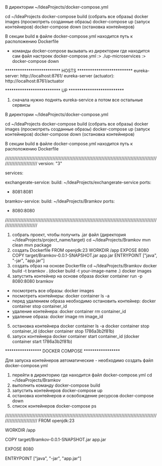 
В директории ~/IdeaProjects/docker-compose.yml 
 
cd ~/IdeaProjects
docker-compose build (собрать все образы)
docker images (просмотреть созданные образы)
docker-compose up (запуск контейнеров)
docker-compose down (остановка контейнеров)

В секции build в файле docker-compose.yml находится путь к расположению Dockerfile

- команды docker-compose вызывать из директории где находится сам файл настроек docker-compose.yml
:> ./up-microservices
:> docker-compose down

************************** HOSTS **************************
eureka-server: http://localhost:8761/
eureka-server (actuator): http://localhost:8761/actuator

************************** UP **************************
1. сначала нужно поднять eureka-service а потом все остальные сервисы 



В директории ~/IdeaProjects/docker-compose.yml

cd ~/IdeaProjects
docker-compose build (собрать все образы)
docker images (просмотреть созданные образы)
docker-compose up (запуск контейнеров)
docker-compose down (остановка контейнеров)

В секции build в файле docker-compose.yml находится путь к расположению Dockerfile


////////////////////////////////////////////////////////////////////////////////////////////////////////////////////////
version: "3"

services:

exchangerate-service:
build: ~/IdeaProjects/exchangerate-service
ports:
- 8081:8081

bramkov-service:
build: ~/IdeaProjects/Bramkov
ports:
- 8080:8080


////////////////////////////////////////////////////////////////////////////////////////////////////////////////////////
1. собрать проект, чтобы получить .jar файл (директория ~/IdeaProjects/project_name/target)
   cd ~/IdeaProjects/Bramkov
   mvn clean
   mvn package
2. создать Dockerfile
   FROM openjdk:23
   WORKDIR /app
   EXPOSE 8080
   COPY target/Bramkov-0.0.1-SNAPSHOT.jar app.jar
   ENTRYPOINT ["java", "-jar", "app.jar"]
3. создать образ на основе Dockerfile
   cd ~/IdeaProjects/Bramkov
   docker build -t bramkov . (docker build -t your-image-name .)
   docker images
4. запустить контейнер на основе образа
   docker container run -p 8080:8080 bramkov

- посмотреть все образы: docker images
- посмотреть контейнеры: docker container ls -a
- перед удалением образа необходимо остановить контейнер: docker container stop container_id
- удаление контейнера: docker container rm container_id
- удаление образа: docker image rm image_id

5. остановка контейнера
   docker container ls -a
   docker container stop container_id (docker container stop 1786a3b2f81b)
6. запуск контейнера
   docker container start container_id (docker container start 1786a3b2f81b)


***************** DOCKER COMPOSE *****************

Для запуска контейнеров автоматические - необходимо создать файл docker-compose.yml

1. перейти в директорию где находится файл docker-compose.yml
   cd ~/IdeaProjects/Bramkov
2. выполнить команду
   docker-compose build
3. запустить контейнеров
   docker-compose up
4. остановка контейнеров и освобождение ресурсов
   docker-compose down
5. список контейнеров
   docker-compose ps 

////////////////////////////////////////////////////////////////////////////////////////////////////////////////////////
FROM openjdk:23

WORKDIR /app

COPY target/Bramkov-0.0.1-SNAPSHOT.jar app.jar

EXPOSE 8080

ENTRYPOINT ["java", "-jar", "app.jar"]
